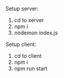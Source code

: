 Setup server:
1. cd to server
2. npm i
3. nodemon index.js

Setup client:
1. cd to client
2. npm i
3. npm run start
